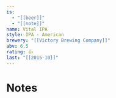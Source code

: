 ```yaml
---
is:
  - "[[beer]]"
  - "[[note]]"
name: Vital IPA
style: IPA - American
brewery: "[[Victory Brewing Company]]"
abv: 6.5
rating: 👍
last: "[[2015-10]]"
---
```

# Notes

